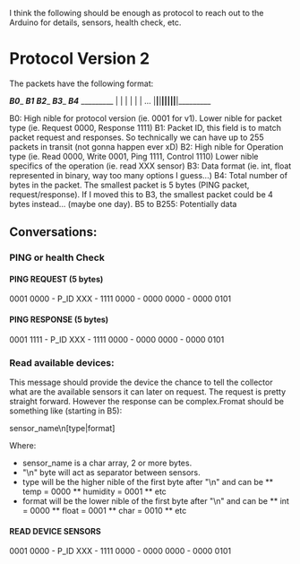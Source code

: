 I think the following should be enough as protocol to reach out to the Arduino for details, sensors, health check, etc.

# Protocol Version 2

The packets have the following format:

 ___B0____ ___B1___ ___B2____ ___B3____ ___B4___ _________
|         |        |         |         |        |         ...
|____|____|________|____|____|____|____|________|_________

B0: High nible for protocol version (ie. 0001 for v1).
    Lower nible for packet type (ie. Request 0000, Response 1111)
B1: Packet ID, this field is to match packet request and responses. So technically we can have up to 255 packets in transit (not gonna happen ever xD)
B2: High nible for Operation type (ie. Read 0000, Write 0001, Ping 1111, Control 1110)
    Lower nible specifics of the operation (ie. read XXX sensor)
B3: Data format (ie. int, float represented in binary, way too many options I guess...)
B4: Total number of bytes in the packet. The smallest packet is 5 bytes (PING packet, request/response). If I moved this to B3, the smallest packet could be 4 bytes instead... (maybe one day).
B5 to B255: Potentially data

## Conversations:

### PING or health Check

#### PING REQUEST (5 bytes)

0001 0000 - P_ID XXX - 1111 0000 - 0000 0000 - 0000 0101

#### PING RESPONSE (5 bytes)

0001 1111 - P_ID XXX - 1111 0000 - 0000 0000 - 0000 0101

### Read available devices:

This message should provide the device the chance to tell the collector what are the available sensors it can later on request. The request is pretty straight forward.
However the response can be complex.Fromat should be something like (starting in B5):

sensor_name\n[type|format]

Where:

* sensor_name is a char array, 2 or more bytes.
* "\n" byte will act as separator between sensors.
* type will be the higher nible of the first byte after "\n" and can be
** temp = 0000
** humidity = 0001
** etc
* format will be the lower nible of the first byte after "\n" and can be
** int = 0000
** float = 0001
** char = 0010
** etc

#### READ DEVICE SENSORS

0001 0000 - P_ID XXX - 1111 0000 - 0000 0000 - 0000 0101
